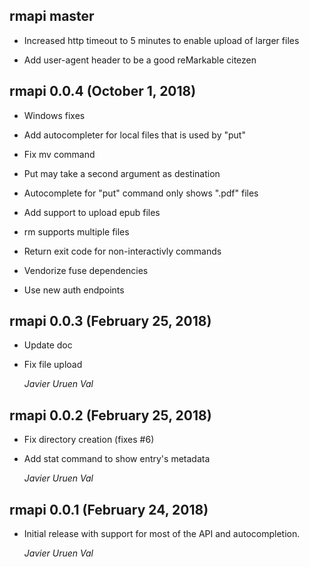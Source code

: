 ## rmapi master

* Increased http timeout to 5 minutes to enable upload of larger files

* Add user-agent header to be a good reMarkable citezen


## rmapi 0.0.4 (October 1, 2018)

* Windows fixes

* Add autocompleter for local files that is used by "put"

* Fix mv command

* Put may take a second argument as destination

* Autocomplete for "put" command only shows ".pdf" files

* Add support to upload epub files

* rm supports multiple files

* Return exit code for non-interactivly commands

* Vendorize fuse dependencies

* Use new auth endpoints

## rmapi 0.0.3 (February 25, 2018)

* Update doc

* Fix file upload

   *Javier Uruen Val*

## rmapi 0.0.2 (February 25, 2018)

*  Fix directory creation (fixes #6)

*  Add stat command to show entry's metadata

   *Javier Uruen Val*

## rmapi 0.0.1 (February 24, 2018)

*   Initial release with support for most of the API and autocompletion.

    *Javier Uruen Val*

